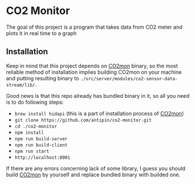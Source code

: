 CO2 Monitor
===========

The goal of this project is a program that takes data from CO2 meter and plots it in real time to a graph

Installation
------------

Keep in mind that this project depends on [CO2mon](https://github.com/dmage/co2mon) binary, so the most reliable method
of installation implies building CO2mon on your machine and putting resulting binary to
``./src/server/modules/co2-sensor-data-stream/lib/``.

Good news is that this repo already has bundled binary in it, so all you need is to do following steps:

 * ``brew install hidapi`` (this is a part of installation process of [CO2mon](https://github.com/dmage/co2mon))
 * ``git clone https://github.com/antipin/co2-monitor.git``
 * ``cd ./co2-monitor``
 * ``npm install``
 * ``npm run build-server``
 * ``npm run build-client``
 * ``npm run start``
 * ``http://localhost:8001``

If there are any errors concerning lack of some library, I guess you should build [CO2mon](https://github.com/dmage/co2mon) by yourself
and replace bundled binary with builded one.
